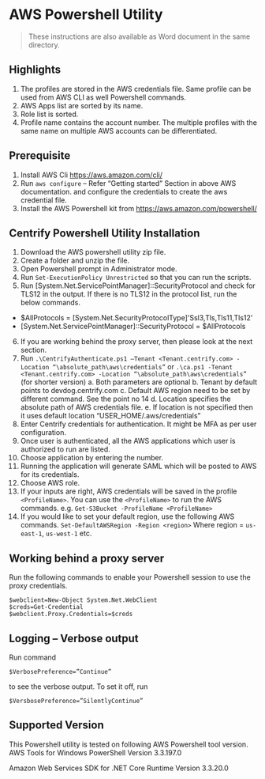 # AWS Powershell Utility

>These instructions are also available as Word document in the same directory.

## Highlights

1.  The profiles are stored in the AWS credentials file. Same profile can be used from AWS CLI as well Powershell commands.
2.  AWS Apps list are sorted by its name.
3.  Role list is sorted.
4.  Profile name contains the account number. The multiple profiles with the same name on multiple AWS accounts can be differentiated.

## Prerequisite

1.  Install AWS Cli https://aws.amazon.com/cli/
2.  Run `aws configure` – Refer “Getting started” Section in above AWS documentation. and configure the credentials to create the aws credential file. 
3.  Install the AWS Powershell kit from https://aws.amazon.com/powershell/

## Centrify Powershell Utility Installation

1.  Download the AWS powershell utility zip file.
2.  Create a folder and unzip the file.
3.  Open Powershell prompt in Administrator mode.
4.  Run `Set-ExecutionPolicy Unrestricted` so that you can run the scripts.
5.  Run [System.Net.ServicePointManager]::SecurityProtocol and check for TLS12 in the output. If there is no TLS12 in the protocol list, run the below commands.
* $AllProtocols = [System.Net.SecurityProtocolType]'Ssl3,Tls,Tls11,Tls12'
* [System.Net.ServicePointManager]::SecurityProtocol = $AllProtocols
6.  If you are working behind the proxy server, then please look at the next section.
7.  Run `.\CentrifyAuthenticate.ps1 –Tenant <Tenant.centrify.com> -Location “\absolute_path\aws\credentials”` or `.\ca.ps1 -Tenant <Tenant.centrify.com> -Location “\absolute_path\aws\credentials”` (for shorter version)
a.  Both parameters are optional
b.  Tenant by default points to devdog.centrify.com
c.  Default AWS region need to be set by different command. See the point no 14
d.  Location specifies the absolute path of AWS credentials file.
e.  If location is not specified then it uses default location “USER_HOME/.aws/credentials”
8.  Enter Centrify credentials for authentication. It might be MFA as per user configuration.
9.  Once user is authenticated, all the AWS applications which user is authorized to run are listed.
10. Choose application by entering the number.
11. Running the application will generate SAML which will be posted to AWS for its credentials. 
12. Choose AWS role.
13. If your inputs are right, AWS credentials will be saved in the profile `<ProfileName>`. You can use the `<ProfileName>` to run the AWS commands.
e.g. `Get-S3Bucket -ProfileName <ProfileName>`
14. If you would like to set your default region, use the following AWS commands.
`Set-DefaultAWSRegion -Region <region>`
Where region = `us-east-1`, `us-west-1` etc.

## Working behind a proxy server

Run the following commands to enable your Powershell session to use the proxy credentials.

```
$webclient=New-Object System.Net.WebClient
$creds=Get-Credential
$webclient.Proxy.Credentials=$creds
```

## Logging – Verbose output
Run command 

```
$VerbosePreference=”Continue”
```

to see the verbose output. To set it off, run 

```
$VersbosePreference=”SilentlyContinue”
```

## Supported Version
This Powershell utility is tested on following AWS Powershell tool version.
AWS Tools for Windows PowerShell
Version 3.3.197.0
 
Amazon Web Services SDK for .NET
Core Runtime Version 3.3.20.0 

